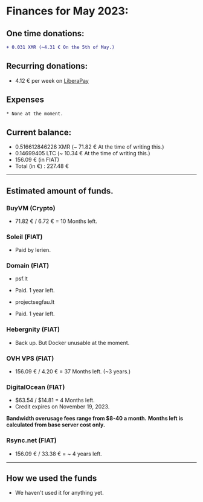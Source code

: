 # Finances for May 2023:

## One time donations:

```diff
+ 0.031 XMR (~4.31 € On the 5th of May.)
```

## Recurring donations:

- 4.12 € per week on [LiberaPay](https://liberapay.com/ProjectSegfault)

## Expenses

```diff
* None at the moment.
```

## Current balance:

- 0.516612846226 XMR (~ 71.82 € At the time of writing this.)
- 0.14699405 LTC (~ 10.34 € At the time of writing this.)
- 156.09 € (in FIAT)
- Total (in €) : 227.48 €

---

## Estimated amount of funds.

### BuyVM (Crypto)

- 71.82 € / 6.72 € = 10 Months left.

### Soleil (FIAT)

- Paid by lerien.

### Domain (FIAT)

* psf.lt
- Paid. 1 year left.

* projectsegfau.lt
- Paid. 1 year left.

### Hebergnity (FIAT)

- Back up. But Docker unusable at the moment.

### OVH VPS (FIAT)

- 156.09 € / 4.20 € = 37 Months left. (~3 years.)

### DigitalOcean (FIAT)

- $63.54 / $14.81 = 4 Months left.
- Credit expires on November 19, 2023.

**Bandwidth overusage fees range from $8-40 a month.**
**Months left is calculated from base server cost only.**

### Rsync.net (FIAT)

- 156.09 € / 33.38 € = ~ 4 years left.

---

## How we used the funds

* We haven't used it for anything yet.

